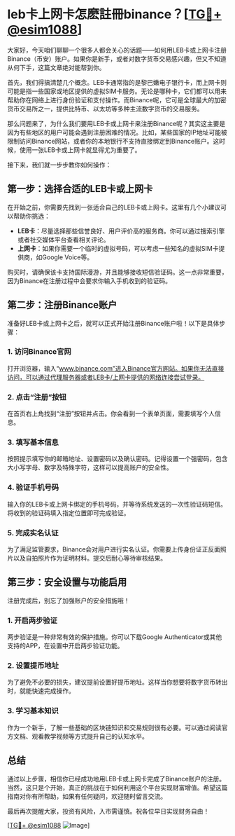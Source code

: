 # leb卡上网卡怎麽註冊binance？[[TG💪+ @esim1088](https://t.me/s/esim1088)]

大家好，今天咱们聊聊一个很多人都会关心的话题——如何用LEB卡或上网卡注册Binance（币安）账户。如果你是新手，或者对数字货币交易感兴趣，但又不知道从何下手，这篇文章绝对能帮到你。

首先，我们得搞清楚几个概念。LEB卡通常指的是黎巴嫩电子银行卡，而上网卡则可能是指一些国家或地区提供的虚拟SIM卡服务。无论是哪种卡，它们都可以用来帮助你在网络上进行身份验证和支付操作。而Binance呢，它可是全球最大的加密货币交易所之一，提供比特币、以太坊等多种主流数字货币的交易服务。

那么问题来了，为什么我们要用LEB卡或上网卡来注册Binance呢？其实这主要是因为有些地区的用户可能会遇到注册困难的情况。比如，某些国家的IP地址可能被限制访问Binance网站，或者你的本地银行不支持直接绑定到Binance账户。这时候，使用一张LEB卡或上网卡就显得尤为重要了。

接下来，我们就一步步教你如何操作：

## 第一步：选择合适的LEB卡或上网卡

在开始之前，你需要先找到一张适合自己的LEB卡或上网卡。这里有几个小建议可以帮助你挑选：
- **LEB卡**：尽量选择那些信誉良好、用户评价高的服务商。你可以通过搜索引擎或者社交媒体平台查看相关评论。
- **上网卡**：如果你需要一个临时的虚拟号码，可以考虑一些知名的虚拟SIM卡提供商，如Google Voice等。

购买时，请确保该卡支持国际漫游，并且能够接收短信验证码。这一点非常重要，因为Binance在注册过程中会要求你输入手机收到的验证码。

## 第二步：注册Binance账户

准备好LEB卡或上网卡之后，就可以正式开始注册Binance账户啦！以下是具体步骤：

### 1. 访问Binance官网
打开浏览器，输入“www.binance.com”进入Binance官方网站。如果你无法直接访问，可以通过代理服务器或者LEB卡/上网卡提供的网络连接尝试登录。

### 2. 点击“注册”按钮
在首页右上角找到“注册”按钮并点击。你会看到一个表单页面，需要填写个人信息。

### 3. 填写基本信息
按照提示填写你的邮箱地址、设置密码以及确认密码。记得设置一个强密码，包含大小写字母、数字及特殊字符，这样可以提高账户的安全性。

### 4. 验证手机号码
输入你的LEB卡或上网卡绑定的手机号码，并等待系统发送的一次性验证码短信。将收到的验证码填入指定位置即可完成验证。

### 5. 完成实名认证
为了满足监管要求，Binance会对用户进行实名认证。你需要上传身份证正反面照片以及自拍照片作为证明材料。提交后耐心等待审核结果。

## 第三步：安全设置与功能启用

注册完成后，别忘了加强账户的安全措施哦！

### 1. 开启两步验证
两步验证是一种非常有效的保护措施。你可以下载Google Authenticator或其他支持的APP，在设置中开启两步验证功能。

### 2. 设置提币地址
为了避免不必要的损失，建议提前设置好提币地址。这样当你想要将数字货币转出时，就能快速完成操作。

### 3. 学习基本知识
作为一个新手，了解一些基础的区块链知识和交易规则很有必要。可以通过阅读官方文档、观看教学视频等方式提升自己的认知水平。

## 总结

通过以上步骤，相信你已经成功地用LEB卡或上网卡完成了Binance账户的注册。当然，这只是个开始，真正的挑战在于如何利用这个平台实现财富增值。希望这篇指南对你有所帮助，如果有任何疑问，欢迎随时留言交流。

最后再次提醒大家，投资有风险，入市需谨慎。祝各位早日实现财务自由！

[[TG💪+ @esim1088](https://t.me/s/esim1088) ![Image](https://i.postimg.cc/4NQfJmqS/Snipaste-2025-05-13-00-14-12.png)]